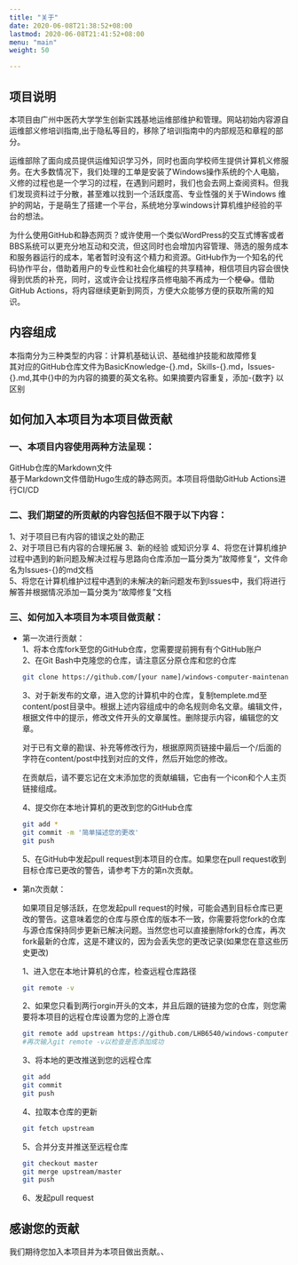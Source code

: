 ```yaml
---
title: "关于"
date: 2020-06-08T21:38:52+08:00
lastmod: 2020-06-08T21:41:52+08:00
menu: "main"
weight: 50

---
```


## 项目说明   
本项目由广州中医药大学学生创新实践基地运维部维护和管理。网站初始内容源自运维部义修培训指南,出于隐私等目的，移除了培训指南中的内部规范和章程的部分。

运维部除了面向成员提供运维知识学习外，同时也面向学校师生提供计算机义修服务。在大多数情况下，我们处理的工单是安装了Windows操作系统的个人电脑，
义修的过程也是一个学习的过程，在遇到问题时，我们也会去网上查阅资料。但我们发现资料过于分散，甚至难以找到一个活跃度高、专业性强的关于Windows
维护的网站，于是萌生了搭建一个平台，系统地分享windows计算机维护经验的平台的想法。   

为什么使用GitHub和静态网页？或许使用一个类似WordPress的交互式博客或者BBS系统可以更充分地互动和交流，但这同时也会增加内容管理、筛选的服务成本和服务器运行的成本，笔者暂时没有这个精力和资源。GitHub作为一个知名的代码协作平台，借助着用户的专业性和社会化编程的共享精神，相信项目内容会很快得到优质的补充，同时，这或许会让找程序员修电脑不再成为一个梗😂。借助GitHub Actions，将内容继续更新到网页，方便大众能够方便的获取所需的知识。

## 内容组成
本指南分为三种类型的内容：计算机基础认识、基础维护技能和故障修复       
其对应的GitHub仓库文件为BasicKnowledge-{}.md，Skills-{}.md，Issues-{}.md,其中{}中的为内容的摘要的英文名称。如果摘要内容重复，添加-{数字} 以区别      

## 如何加入本项目为本项目做贡献
### 一、本项目内容使用两种方法呈现：   
GitHub仓库的Markdown文件    
基于Markdown文件借助Hugo生成的静态网页。本项目将借助GitHub Actions进行CI/CD   

### 二、我们期望的所贡献的内容包括但不限于以下内容：   
1、对于项目已有内容的错误之处的勘正     
2、对于项目已有内容的合理拓展
3、新的经验 或知识分享
4、将您在计算机维护过程中遇到的新问题及解决过程与思路向仓库添加一篇分类为”故障修复“，文件命名为Issues-{}的md文档    
5、将您在计算机维护过程中遇到的未解决的新问题发布到Issues中，我们将进行解答并根据情况添加一篇分类为“故障修复”文档   

### 三、如何加入本项目为本项目做贡献：
- 第一次进行贡献：  
  1、将本仓库fork至您的GitHub仓库，您需要提前拥有有个GitHub账户   
  2、在Git Bash中克隆您的仓库，请注意区分原仓库和您的仓库

  ```bash
  git clone https://github.com/[your name]/windows-computer-maintenance-guide-Programmers-also-repair-Win-PC.git
  ```

  3、对于新发布的文章，进入您的计算机中的仓库，复制templete.md至content/post目录中。根据上述内容组成中的命名规则命名文章。编辑文件，根据文件中的提示，修改文件开头的文章属性。删除提示内容，编辑您的文章。

  ​	  对于已有文章的勘误、补充等修改行为，根据原网页链接中最后一个/后面的字符在content/post中找到对应的文件，然后开始您的修改。

  ​	 在贡献后，请不要忘记在文末添加您的贡献编辑，它由有一个icon和个人主页链接组成。

  4、提交你在本地计算机的更改到您的GitHub仓库

  ```bash
  git add * 
  git commit -m '简单描述您的更改'
  git push
  ```

  5、在GitHub中发起pull request到本项目的仓库。如果您在pull request收到目标仓库已更改的警告，请参考下方的第n次贡献。
  
- 第n次贡献：

  如果项目足够活跃，在您发起pull request的时候，可能会遇到目标仓库已更改的警告。这意味着您的仓库与原仓库的版本不一致，你需要将您fork的仓库与源仓库保持同步更新已解决问题。当然您也可以直接删除fork的仓库，再次fork最新的仓库，这是不建议的，因为会丢失您的更改记录(如果您在意这些历史更改)

  1、进入您在本地计算机的仓库，检查远程仓库路径

  ```bash
  git remote -v
  ```

  2、如果您只看到两行orgin开头的文本，并且后跟的链接为您的仓库，则您需要将本项目的远程仓库设置为您的上游仓库

  ```bash
  git remote add upstream https://github.com/LHB6540/windows-computer-maintenance-guide-Programmers-also-repair-Win-PC.git
  #再次输入git remote -v以检查是否添加成功
  ```

  3、将本地的更改推送到您的远程仓库

  ```bash
  git add
  git commit
  git push
  ```

  4、拉取本仓库的更新

  ```bash
  git fetch upstream
  ```

  5、合并分支并推送至远程仓库

  ```bash
  git checkout master
  git merge upstream/master
  git push
  ```

  6、发起pull request
## 感谢您的贡献
我们期待您加入本项目并为本项目做出贡献。、
